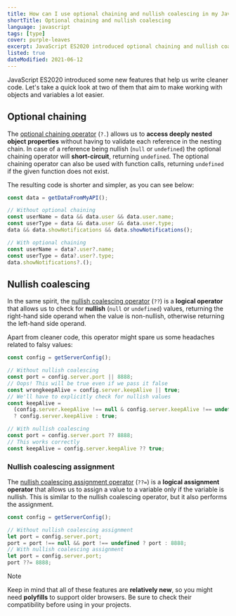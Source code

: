 ```yaml
---
title: How can I use optional chaining and nullish coalescing in my JavaScript project?
shortTitle: Optional chaining and nullish coalescing
language: javascript
tags: [type]
cover: purple-leaves
excerpt: JavaScript ES2020 introduced optional chaining and nullish coalescing. Learn everything you need to know with this quick guide.
listed: true
dateModified: 2021-06-12
---
```


JavaScript ES2020 introduced some new features that help us write cleaner code. Let's take a quick look at two of them that aim to make working with objects and variables a lot easier.

## Optional chaining

The [optional chaining operator](https://developer.mozilla.org/en-US/docs/Web/JavaScript/Reference/Operators/Optional_chaining) (`?.`) allows us to **access deeply nested object properties** without having to validate each reference in the nesting chain. In case of a reference being nullish (`null` or `undefined`) the optional chaining operator will **short-circuit**, returning `undefined`. The optional chaining operator can also be used with function calls, returning `undefined` if the given function does not exist.

The resulting code is shorter and simpler, as you can see below:

```js
const data = getDataFromMyAPI();

// Without optional chaining
const userName = data && data.user && data.user.name;
const userType = data && data.user && data.user.type;
data && data.showNotifications && data.showNotifications();

// With optional chaining
const userName = data?.user?.name;
const userType = data?.user?.type;
data.showNotifications?.();
```

## Nullish coalescing

<baseline-support featureId="nullish-coalescing">
</baseline-support>

In the same spirit, the [nullish coalescing operator](https://developer.mozilla.org/en-US/docs/Web/JavaScript/Reference/Operators/Nullish_coalescing_operator) (`??`) is a **logical operator** that allows us to check for **nullish** (`null` or `undefined`) values, returning the right-hand side operand when the value is non-nullish, otherwise returning the left-hand side operand.

Apart from cleaner code, this operator might spare us some headaches related to falsy values:

```js
const config = getServerConfig();

// Without nullish coalescing
const port = config.server.port || 8888;
// Oops! This will be true even if we pass it false
const wrongkeepAlive = config.server.keepAlive || true;
// We'll have to explicitly check for nullish values
const keepAlive =
  (config.server.keepAlive !== null & config.server.keepAlive !== undefined)
  ? config.server.keepAlive : true;

// With nullish coalescing
const port = config.server.port ?? 8888;
// This works correctly
const keepAlive = config.server.keepAlive ?? true;
```

### Nullish coalescing assignment

The [nullish coalescing assignment operator](https://developer.mozilla.org/en-US/docs/Web/JavaScript/Reference/Operators/Nullish_coalescing_assignment) (`??=`) is a **logical assignment operator** that allows us to assign a value to a variable only if the variable is nullish. This is similar to the nullish coalescing operator, but it also performs the assignment.

```js
const config = getServerConfig();

// Without nullish coalescing assignment
let port = config.server.port;
port = port !== null && port !== undefined ? port : 8888;
// With nullish coalescing assignment
let port = config.server.port;
port ??= 8888;
```

> [!NOTE]
>
> Keep in mind that all of these features are **relatively new**, so you might need **polyfills** to support older browsers. Be sure to check their compatibility before using in your projects.

